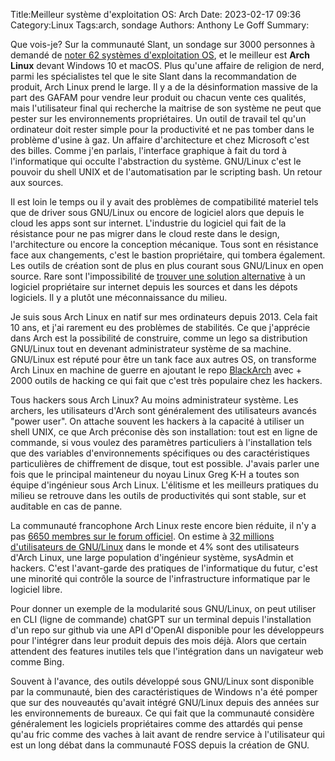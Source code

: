 ﻿Title:Meilleur système d'exploitation OS: Arch
Date: 2023-02-17 09:36
Category:Linux
Tags:arch, sondage
Authors: Anthony Le Goff
Summary:


Que vois-je? Sur la communauté Slant, un sondage sur 3000 personnes à demandé de [noter 62 systèmes d'exploitation OS](https://www.slant.co/topics/7822/~laptop-os), et le meilleur est **Arch Linux** devant Windows 10 et macOS. Plus qu'une affaire de religion de nerd, parmi les spécialistes tel que le site Slant dans la recommandation de produit, Arch Linux prend le large. Il y a de la désinformation massive de la part des GAFAM pour vendre leur produit ou chacun vente ces qualités, mais l'utilisateur final qui recherche la maitrise de son système ne peut que pester sur les environnements propriétaires. Un outil de travail tel qu'un ordinateur doit rester simple pour la productivité et ne pas tomber dans le problème d'usine à gaz. Un affaire d'architecture et chez Microsoft c'est des billes. Comme j'en parlais, l'interface graphique à fait du tord à l'informatique qui occulte l'abstraction du système. GNU/Linux c'est le pouvoir du shell UNIX et de l'automatisation par le scripting bash. Un retour aux sources.  

Il est loin le temps ou il y avait des problèmes de compatibilité materiel tels que de driver sous GNU/Linux ou encore de logiciel alors que depuis le cloud les apps sont sur internet. L'industrie du logiciel qui fait de la résistance pour ne pas migrer dans le cloud reste dans le design, l'architecture ou encore la conception mécanique. Tous sont en résistance face aux changements, c'est le bastion propriétaire, qui tombera également. Les outils de création sont de plus en plus courant sous GNU/Linux en open source. Rare sont l'impossibilité de [trouver une solution alternative](https://alternativeto.net/) à un logiciel propriétaire sur internet depuis les sources et dans les dépots logiciels. Il y a plutôt une méconnaissance du milieu.  

Je suis sous Arch Linux en natif sur mes ordinateurs depuis 2013. Cela fait 10 ans, et j'ai rarement eu des problèmes de stabilités. Ce que j'apprécie dans Arch est la possibilité de construire, comme un lego sa distribution GNU/Linux tout en devenant administrateur système de sa machine. GNU/Linux est réputé pour être un tank face aux autres OS, on transforme Arch Linux en machine de guerre en ajoutant le repo [BlackArch](https://www.blackarch.org/) avec + 2000 outils de hacking ce qui fait que c'est très populaire chez les hackers.  

Tous hackers sous Arch Linux? Au moins administrateur système. Les archers, les utilisateurs d'Arch sont généralement des utilisateurs avancés "power user". On attache souvent les hackers à la capacité à utiliser un shell UNIX, ce que Arch préconise dès son installation: tout est en ligne de commande, si vous voulez des paramètres particuliers à l'installation tels que des variables d'environnements spécifiques ou des caractéristiques particulières de chiffrement de disque, tout est possible. J'avais parler une fois que le principal mainteneur du noyau Linux Greg K-H a toutes son équipe d'ingénieur sous Arch Linux. L'élitisme et les meilleurs pratiques du milieu se retrouve dans les outils de productivités qui sont stable, sur et auditable en cas de panne.  

La communauté francophone Arch Linux reste encore bien réduite, il n'y a pas [6650 membres sur le forum officiel](https://forums.archlinux.fr/). On estime à [32 millions d'utilisateurs de GNU/Linux](https://99firms.com/blog/linux-statistics/) dans le monde et 4% sont des utilisateurs d'Arch Linux, une large population d'ingénieur système, sysAdmin et hackers. C'est l'avant-garde des pratiques de l'informatique du futur, c'est une minorité qui contrôle la source de l'infrastructure informatique par le logiciel libre.  

Pour donner un exemple de la modularité sous GNU/Linux, on peut utiliser en CLI (ligne de commande) chatGPT sur un terminal depuis l'installation d'un repo sur github via une API d'OpenAI disponible pour les développeurs pour l'intégrer dans leur produit depuis des mois déjà. Alors que certain attendent des features inutiles tels que l'intégration dans un navigateur web comme Bing.  

Souvent à l'avance, des outils développé sous GNU/Linux sont disponible par la communauté, bien des caractéristiques de Windows n'a été pomper que sur des nouveautés qu'avait intégré GNU/Linux depuis des années sur les environnements de bureaux. Ce qui fait que la communauté considère généralement les logiciels propriétaires comme des attardés qui pense qu'au fric comme des vaches à lait avant de rendre service à l'utilisateur qui est un long débat dans la communauté FOSS depuis la création de GNU.